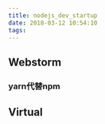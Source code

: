 ```yaml
---
title: nodejs_dev_startup
date: 2018-03-12 10:54:10
tags:
---
```

##

## Webstorm
### yarn代替npm

## Virtual
